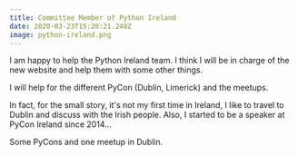 ```yaml
---
title: Committee Member of Python Ireland
date: 2020-03-23T15:28:21.248Z
image: python-ireland.png
---
```

I am happy to help the Python Ireland team. I think I will be in charge of the new website and help them with some other things.

I will help for the different PyCon (Dublin, Limerick) and the meetups.

In fact, for the small story, it's not my first time in Ireland, I like to travel to Dublin and discuss with the Irish people. Also, I started to be a speaker at PyCon Ireland since 2014...

Some PyCons and one meetup in Dublin.